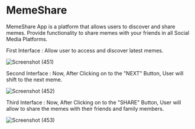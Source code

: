 # MemeShare
MemeShare App is a platform that allows users to discover and share memes. Provide functionality to share memes with your friends in all Social Media Platforms.


First Interface :  Allow user to access and discover latest memes. 

![Screenshot (451)](https://user-images.githubusercontent.com/79192605/119719368-5243c400-be86-11eb-8861-d854319c3c48.png)

Second Interface :  Now, After Clicking on to the "NEXT" Button, User will shift to the next meme. 

![Screenshot (452)](https://user-images.githubusercontent.com/79192605/119719379-566fe180-be86-11eb-9b05-02abc647c84f.png)

Third Interface :  Now, After Clicking on to the "SHARE" Button, User will allow to share the memes with their friends and family members. 

![Screenshot (453)](https://user-images.githubusercontent.com/79192605/119719389-5a036880-be86-11eb-842b-610c3bc78cc7.png)
